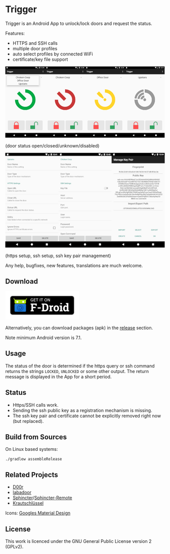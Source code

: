 Trigger
=======

Trigger is an Android App to unlock/lock doors and request the status.

Features:
 - HTTPS and SSH calls
 - multiple door profiles
 - auto select profiles by connected WiFi
 - certificate/key file support

![image](screenshot_states.png)

(door status open/closed/unknown/disabled)

![image](screenshot_settings.png)

(https setup, ssh setup, ssh key pair management)

Any help, bugfixes, new features, translations are much welcome.

## Download

[<img src="fdroid.png" alt="Get it on F-Droid" height="90">](https://f-droid.org/packages/com.example.trigger/)

Alternatively, you can download packages (apk) in the [release](https://github.com/mwarning/trigger/releases) section.

Note minimum Android version is 7.1.

## Usage

The status of the door is determined if the https query or ssh command returns the strings `LOCKED`, `UNLOCKED` or some other output. The return message is displayed in the App for a short period.

## Status

- Https/SSH calls work.
- Sending the ssh public key as a registration mechanism is missing.
- The ssh key pair and certificate cannot be explicitly removed right now (but replaced).

## Build from Sources

On Linux based systems:

```
./gradlew assembleRelease
```

## Related Projects

* [D00r](https://github.com/h42i/d00r-app)
* [labadoor](https://github.com/ToLABaki/labadoor)
* [Sphincter](https://github.com/openlab-aux/sphincter)/[Sphincter-Remote](https://github.com/openlab-aux/Sphincter-Remote)
* [Krautschlüssel](https://gitlab.com/fiveop/krautschluessel)

Icons: [Googles Material Design](https://material.io/tools/icons/)

## License

This work is licenced under the GNU General Public License version 2 (GPLv2).
